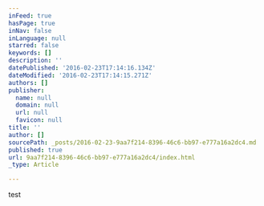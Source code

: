 ```yaml
---
inFeed: true
hasPage: true
inNav: false
inLanguage: null
starred: false
keywords: []
description: ''
datePublished: '2016-02-23T17:14:16.134Z'
dateModified: '2016-02-23T17:14:15.271Z'
authors: []
publisher:
  name: null
  domain: null
  url: null
  favicon: null
title: ''
author: []
sourcePath: _posts/2016-02-23-9aa7f214-8396-46c6-bb97-e777a16a2dc4.md
published: true
url: 9aa7f214-8396-46c6-bb97-e777a16a2dc4/index.html
_type: Article

---
```

test